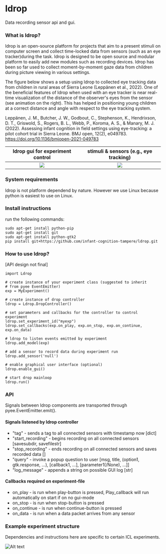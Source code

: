 # ldrop
Data recording sensor api and gui.

### What is ldrop?
ldrop is an open-source platform for projects that aim to a present stimuli on computer screen and collect time-locked data from sensors (such as an eye tracker)during the task. ldrop is designed to be open source and modular platform to easily add new modules such as recording devices. ldrop has been so far used to collect moment-by-moment gaze data from children during picture viewing in various settings.

The figure below shows a setup using ldrop to collected eye tracking data from children in rural areas of Sierra Leone (Leppänen et al., 2022). One of the beneficial features of ldrop when used with an eye tracker is near real-time visualization of the distance of the observer's eyes from the sensor (see animation on the right). This has helped in positioning young children at a correct distance and angle with respect to the eye tracking system.

Leppänen, J. M., Butcher, J. W., Godbout, C., Stephenson, K., Hendrixson, D. T., Griswold, S., Rogers, B. L., Webb, P., Koroma, A. S., & Manary, M. J. (2022). Assessing infant cognition in field settings using eye-tracking: a pilot cohort trial in Sierra Leone. BMJ open, 12(2), e049783. https://doi.org/10.1136/bmjopen-2021-049783



ldrop gui for experiment control                                          |  stimuli & sensors (e.g., eye tracking)
:------------------------------------------------------------------------:|:-------------------------:
![](https://github.com/infant-cognition-turku/ldrop/blob/master/vis.gif)  |  ![](https://github.com/infant-cognition-turku/ldrop/blob/master/vis.gif)

### System requirements
ldrop is not platform dependend by nature. However we use Linux because python
is easiest to use on Linux.

### Install instructions
run the following commands:
```
sudo apt-get install python-pip
sudo apt-get install git
sudo apt-get install python-gtk2
pip install git+https://github.com/infant-cognition-tampere/ldrop.git
```

### How to use ldrop?
[API design not final]
```
import Ldrop

# create instance of your experiment class (suggested to inherit
# from pyee EventEmitter)
exp = MyExperiment()

# create instance of drop controller
ldrop = Ldrop.DropController()

# set parameters and callbacks for the controller to control experiment
ldrop.set_experiment_id("myexp")
ldrop.set_callbacks(exp.on_play, exp.on_stop, exp.on_continue, exp.on_data)

# ldrop to listen events emitted by experiment
ldrop.add_model(exp)

# add a sensor to record data during experiment run
ldrop.add_sensor('null')

# enable graphical user interface (optional)
ldrop.enable_gui()

# start drop mainloop
ldrop.run()
```

### API
Signals between ldrop components are transported through pyee.EventEmitter.emit().

#### Signals listened by ldrop controller
- "tag" - sends a tag to all connected sensors with timestamp now [dict]
- "start_recording" - begins recording on all connected sensors [savesubdir, savefilestr]
- "stop_recording" - ends recording on all connected sensors and saves recorded data []
- "query" - invoke a popup question to user [msg, title, (option1, gtk.response, ...), [callback1, ...], [parameter1(/None), ...]]
- "log_message" - appends a string on possible GUI log [str]

#### Callbacks required on experiment-file
- on_play - is run when play-button is pressed, Play_callback will run automatically on start if on no gui-mode
- on_stop - is run when stop-button is pressed
- on_continue - is run when continue-button is pressed
- on_data - is run when a data packet arrives from any sensor

### Example experiment structure
Dependencies and instructions here are specific to certain ICL experiments.

![Alt text](readme_pic1.png?raw=true "Ldrop example experiment structure")
